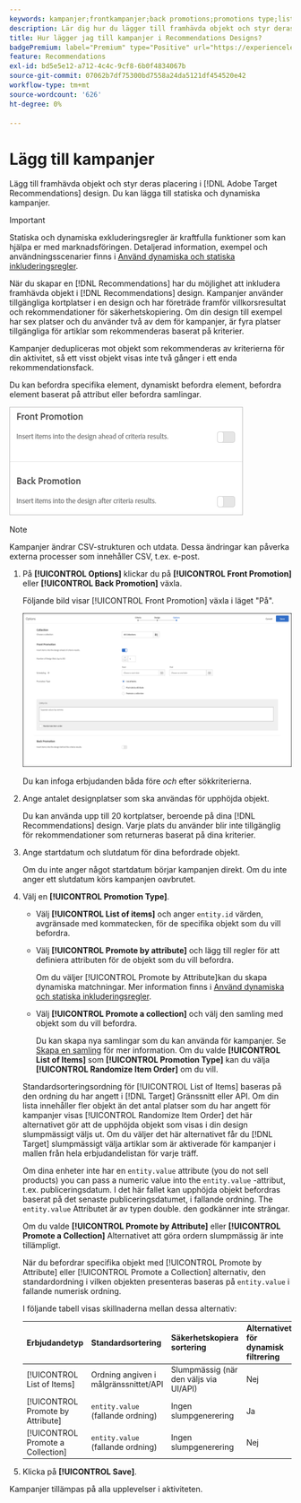 ```yaml
---
keywords: kampanjer;frontkampanjer;back promotions;promotions type;list of items;Promoby attribute;Promot a collection
description: Lär dig hur du lägger till framhävda objekt och styr deras placering i Adobe [!DNL Target] Recommendations designar. Du kan lägga till statiska och dynamiska kampanjer.
title: Hur lägger jag till kampanjer i Recommendations Designs?
badgePremium: label="Premium" type="Positive" url="https://experienceleague.adobe.com/docs/target/using/introduction/intro.html?lang=en#premium newtab=true" tooltip="See what's included in Target Premium."
feature: Recommendations
exl-id: bd5e5e12-a712-4c4c-9cf8-6b0f4834067b
source-git-commit: 07062b7df75300bd7558a24da5121df454520e42
workflow-type: tm+mt
source-wordcount: '626'
ht-degree: 0%

---
```


# Lägg till kampanjer

Lägg till framhävda objekt och styr deras placering i [!DNL Adobe Target Recommendations] design. Du kan lägga till statiska och dynamiska kampanjer.

>[!IMPORTANT]
>
>Statiska och dynamiska exkluderingsregler är kraftfulla funktioner som kan hjälpa er med marknadsföringen. Detaljerad information, exempel och användningsscenarier finns i [Använd dynamiska och statiska inkluderingsregler](/help/main/c-recommendations/c-algorithms/use-dynamic-and-static-inclusion-rules.md#concept_4CB5C0FA705D4E449BD0B37B3D987F9F).

När du skapar en [!DNL Recommendations] har du möjlighet att inkludera framhävda objekt i [!DNL Recommendations] design. Kampanjer använder tillgängliga kortplatser i en design och har företräde framför villkorsresultat och rekommendationer för säkerhetskopiering. Om din design till exempel har sex platser och du använder två av dem för kampanjer, är fyra platser tillgängliga för artiklar som rekommenderas baserat på kriterier.

Kampanjer dedupliceras mot objekt som rekommenderas av kriterierna för din aktivitet, så ett visst objekt visas inte två gånger i ett enda rekommendationsfack.

Du kan befordra specifika element, dynamiskt befordra element, befordra element baserat på attribut eller befordra samlingar.

![[!UICONTROL Front Promotion] och [!UICONTROL Back Promotion] alternativ i [!DNL Target] UI](assets/add_promotion_toggles.png)

>[!NOTE]
>
>Kampanjer ändrar CSV-strukturen och utdata. Dessa ändringar kan påverka externa processer som innehåller CSV, t.ex. e-post.

1. På **[!UICONTROL Options]** klickar du på **[!UICONTROL Front Promotion]** eller **[!UICONTROL Back Promotion]** växla.

   Följande bild visar [!UICONTROL Front Promotion] växla i läget &quot;På&quot;.

   ![Lägg till alternativ för Främre befordran](/help/main/c-recommendations/t-create-recs-activity/assets/add_promotion_front.png)

   Du kan infoga erbjudanden båda före *och* efter sökkriterierna.

1. Ange antalet designplatser som ska användas för upphöjda objekt.

   Du kan använda upp till 20 kortplatser, beroende på dina [!DNL Recommendations] design. Varje plats du använder blir inte tillgänglig för rekommendationer som returneras baserat på dina kriterier.

1. Ange startdatum och slutdatum för dina befordrade objekt.

   Om du inte anger något startdatum börjar kampanjen direkt. Om du inte anger ett slutdatum körs kampanjen oavbrutet.

1. Välj en **[!UICONTROL Promotion Type]**.

   * Välj **[!UICONTROL List of items]** och anger `entity.id` värden, avgränsade med kommatecken, för de specifika objekt som du vill befordra.

   * Välj **[!UICONTROL Promote by attribute]** och lägg till regler för att definiera attributen för de objekt som du vill befordra.

      Om du väljer [!UICONTROL Promote by Attribute]kan du skapa dynamiska matchningar. Mer information finns i [Använd dynamiska och statiska inkluderingsregler](/help/main/c-recommendations/c-algorithms/use-dynamic-and-static-inclusion-rules.md#concept_4CB5C0FA705D4E449BD0B37B3D987F9F).

   * Välj **[!UICONTROL Promote a collection]** och välj den samling med objekt som du vill befordra.

      Du kan skapa nya samlingar som du kan använda för kampanjer. Se [Skapa en samling](/help/main/c-recommendations/c-products/collections.md#task_1256DFF6842141FCAADD9E1428EF7F08) för mer information.
   Om du valde **[!UICONTROL List of Items]** som **[!UICONTROL Promotion Type]** kan du välja **[!UICONTROL Randomize Item Order]** om du vill.

   Standardsorteringsordning för [!UICONTROL List of Items] baseras på den ordning du har angett i [!DNL Target] Gränssnitt eller API. Om din lista innehåller fler objekt än det antal platser som du har angett för kampanjer visas [!UICONTROL Randomize Item Order] det här alternativet gör att de upphöjda objekt som visas i din design slumpmässigt väljs ut. Om du väljer det här alternativet får du [!DNL Target] slumpmässigt välja artiklar som är aktiverade för kampanjer i mallen från hela erbjudandelistan för varje träff.

   Om dina enheter inte har en `entity.value` attribute (you do not sell products) you can pass a numeric value into the `entity.value` -attribut, t.ex. publiceringsdatum. I det här fallet kan upphöjda objekt befordras baserat på det senaste publiceringsdatumet, i fallande ordning. The `entity.value` Attributet är av typen double. den godkänner inte strängar.

   Om du valde **[!UICONTROL Promote by Attribute]** eller **[!UICONTROL Promote a Collection]** Alternativet att göra ordern slumpmässig är inte tillämpligt.

   När du befordrar specifika objekt med [!UICONTROL Promote by Attribute] eller [!UICONTROL Promote a Collection] alternativ, den standardordning i vilken objekten presenteras baseras på `entity.value` i fallande numerisk ordning.

   I följande tabell visas skillnaderna mellan dessa alternativ:

   | Erbjudandetyp | Standardsortering | Säkerhetskopiera sortering | Alternativet för dynamisk filtrering |
   | --- | --- | --- | --- |
   | [!UICONTROL List of Items] | Ordning angiven i målgränssnittet/API | Slumpmässig (när den väljs via UI/API) | Nej |
   | [!UICONTROL Promote by Attribute] | `entity.value` (fallande ordning) | Ingen slumpgenerering | Ja |
   | [!UICONTROL Promote a Collection] | `entity.value` (fallande ordning) | Ingen slumpgenerering | Nej |

1. Klicka på **[!UICONTROL Save]**.

Kampanjer tillämpas på alla upplevelser i aktiviteten.
